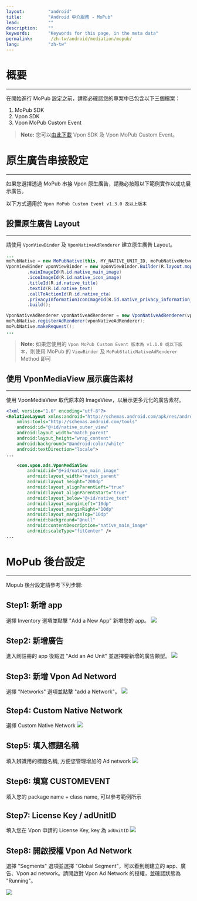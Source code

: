 ```yaml
---
layout:         "android"
title:          "Android 中介服務 - MoPub"
lead:           ""
description:    ""
keywords:       "Keywords for this page, in the meta data"
permalink:       /zh-tw/android/mediation/mopub/
lang:           "zh-tw"
---
```


# 概要
---
在開始進行 MoPub 設定之前，請務必確認您的專案中已包含以下三個檔案：

1. MoPub SDK
2. Vpon SDK
3. Vpon MoPub Custom Event

>**Note:** 您可以[由此下載][10] Vpon SDK 及 Vpon MoPub Custom Event。


# 原生廣告串接設定
---
如果您選擇透過 MoPub 串接 Vpon 原生廣告，請務必按照以下範例實作以成功展示廣告。

以下方式適用於 `Vpon MoPub Custom Event v1.3.0 及以上版本`

## 設置原生廣告 Layout
---
請使用 `VponViewBinder` 及 `VponNativeAdRenderer` 建立原生廣告 Layout。

```java
...
moPubNative = new MoPubNative(this, MY_NATIVE_UNIT_ID, moPubNativeNetworkListener);
VponViewBinder vponViewBinder = new VponViewBinder.Builder(R.layout.mopub_native_layout)
        .mainImageId(R.id.native_main_image)
        .iconImageId(R.id.native_icon_image)
        .titleId(R.id.native_title)
        .textId(R.id.native_text)
        .callToActionId(R.id.native_cta)
        .privacyInformationIconImageId(R.id.native_privacy_information_icon_image)
        .build();

VponNativeAdRenderer vponNativeAdRenderer = new VponNativeAdRenderer(vponViewBinder);
moPubNative.registerAdRenderer(vponNativeAdRenderer);
moPubNative.makeRequest();
...
```

>**Note:** 如果您使用的 `Vpon MoPub Custom Event 版本為 v1.1.0 或以下版本`，則使用 MoPub 的 `ViewBinder` 及 `MoPubStaticNativeAdRenderer` Method 即可

## 使用 VponMediaView 展示廣告素材
---

使用 VponMediaView 取代原本的 ImageView，以展示更多元化的廣告素材。


```xml
<?xml version="1.0" encoding="utf-8"?>
<RelativeLayout xmlns:android="http://schemas.android.com/apk/res/android"
    xmlns:tools="http://schemas.android.com/tools"
    android:id="@+id/native_outer_view"
    android:layout_width="match_parent"
    android:layout_height="wrap_content"
    android:background="@android:color/white"
    android:textDirection="locale">
...

    <com.vpon.ads.VponMediaView
        android:id="@+id/native_main_image"
        android:layout_width="match_parent"
        android:layout_height="200dp"
        android:layout_alignParentLeft="true"
        android:layout_alignParentStart="true"
        android:layout_below="@+id/native_text"
        android:layout_marginLeft="10dp"
        android:layout_marginRight="10dp"
        android:layout_marginTop="10dp"
        android:background="@null"
        android:contentDescription="native_main_image"
        android:scaleType="fitCenter" />
...
```



# MoPub 後台設定
---
Mopub 後台設定請參考下列步驟:

## Step1: 新增 app
選擇 Inventory 選項並點擊 "Add a New App" 新增您的 app。
![][6]

## Step2: 新增廣告
進入剛註冊的 app 後點選 "Add an Ad Unit" 並選擇要新增的廣告類型。
![][7]

## Step3: 新增 Vpon Ad Netword
選擇 "Networks" 選項並點擊 "add a Network"。
![][1]

## Step4: Custom Native Network
選擇 Custom Native Network
![][2]

## Step5: 填入標題名稱
填入辨識用的標題名稱, 方便您管理增加的 Ad network
![][3]

## Step6: 填寫 CUSTOMEVENT
填入您的 package name + class name, 可以參考範例所示

## Step7: License Key / adUnitID
填入您在 Vpon 申請的 License Key, key 為 `adUnitID`
![][8]

## Step8: 開啟授權 Vpon Ad Network
選擇 "Segments" 選項並選擇 "Global Segment"，可以看到剛建立的 app、廣告、Vpon ad network。請開啟對 Vpon Ad Network 的授權，並確認狀態為 "Running"。

![][9]

[1]: {{site.imgurl}}/Mopub_001.png
[2]: {{site.imgurl}}/Mopub_002.png
[3]: {{site.imgurl}}/Mopub_003.png
[4]: {{site.imgurl}}/Mopub_004-a.png
[5]: {{site.imgurl}}/Mopub_005.png
[6]: {{site.imgurl}}/Mopub_006.png
[7]: {{site.imgurl}}/Mopub_007.png
[8]: {{site.imgurl}}/Mopub_013.png
[9]: {{site.imgurl}}/Mopub_009.png
[10]: {{site.baseurl}}/zh-tw/android/download